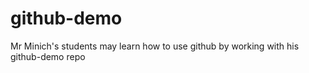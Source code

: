 # github-demo
Mr Minich's students may learn how to use github by working with his github-demo repo
